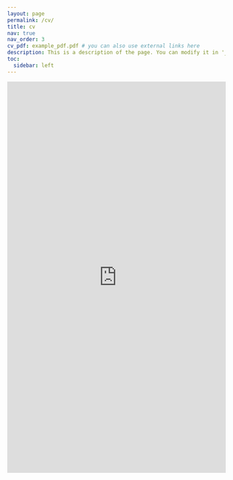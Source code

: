 ```yaml
---
layout: page
permalink: /cv/
title: cv
nav: true
nav_order: 3
cv_pdf: example_pdf.pdf # you can also use external links here
description: This is a description of the page. You can modify it in '_pages/cv.md'. You can also change or remove the top pdf download button.
toc:
  sidebar: left
---
```

<div style="position:relative; padding-top: 0;">
  <iframe
    src="https://drive.google.com/file/d/1P1rW6YWsTl7ED8ppUlfcBgyjcOF2Apga//preview"
    width="100%"
    height="900"
    allow="autoplay"
    style="border:0;">
  </iframe>
</div>
